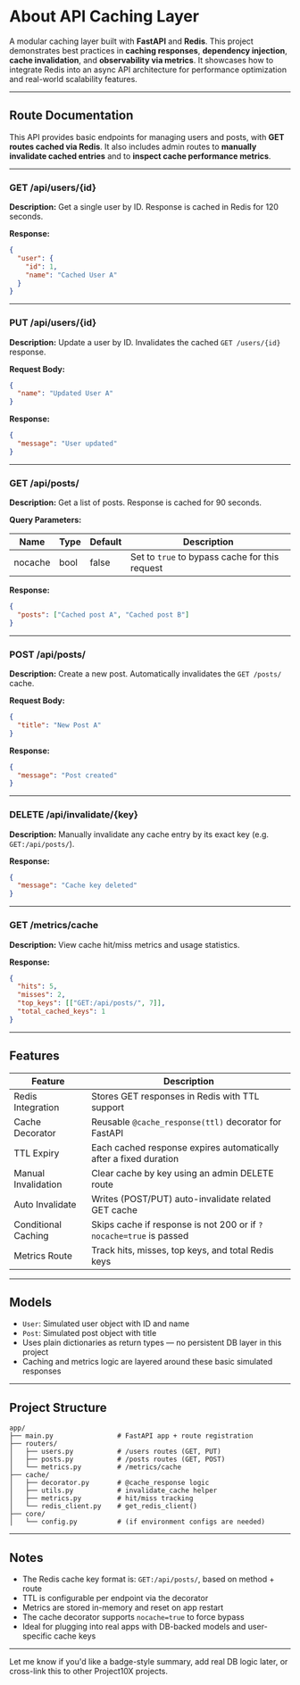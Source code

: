 # About API Caching Layer

A modular caching layer built with **FastAPI** and **Redis**.
This project demonstrates best practices in **caching responses**, **dependency injection**, **cache invalidation**, and **observability via metrics**.
It showcases how to integrate Redis into an async API architecture for performance optimization and real-world scalability features.

---

## Route Documentation

This API provides basic endpoints for managing users and posts, with **GET routes cached via Redis**.
It also includes admin routes to **manually invalidate cached entries** and to **inspect cache performance metrics**.

---

### **GET /api/users/{id}**

**Description:** Get a single user by ID. Response is cached in Redis for 120 seconds.

**Response:**

```json
{
  "user": {
    "id": 1,
    "name": "Cached User A"
  }
}
```

---

### **PUT /api/users/{id}**

**Description:** Update a user by ID. Invalidates the cached `GET /users/{id}` response.

**Request Body:**

```json
{
  "name": "Updated User A"
}
```

**Response:**

```json
{
  "message": "User updated"
}
```

---

### **GET /api/posts/**

**Description:** Get a list of posts. Response is cached for 90 seconds.

**Query Parameters:**

| Name    | Type | Default | Description                                    |
| ------- | ---- | ------- | ---------------------------------------------- |
| nocache | bool | false   | Set to `true` to bypass cache for this request |

**Response:**

```json
{
  "posts": ["Cached post A", "Cached post B"]
}
```

---

### **POST /api/posts/**

**Description:** Create a new post. Automatically invalidates the `GET /posts/` cache.

**Request Body:**

```json
{
  "title": "New Post A"
}
```

**Response:**

```json
{
  "message": "Post created"
}
```

---

### **DELETE /api/invalidate/{key}**

**Description:** Manually invalidate any cache entry by its exact key (e.g. `GET:/api/posts/`).

**Response:**

```json
{
  "message": "Cache key deleted"
}
```

---

### **GET /metrics/cache**

**Description:** View cache hit/miss metrics and usage statistics.

**Response:**

```json
{
  "hits": 5,
  "misses": 2,
  "top_keys": [["GET:/api/posts/", 7]],
  "total_cached_keys": 1
}
```

---

## Features

| Feature             | Description                                                        |
| ------------------- | ------------------------------------------------------------------ |
| Redis Integration   | Stores GET responses in Redis with TTL support                     |
| Cache Decorator     | Reusable `@cache_response(ttl)` decorator for FastAPI              |
| TTL Expiry          | Each cached response expires automatically after a fixed duration  |
| Manual Invalidation | Clear cache by key using an admin DELETE route                     |
| Auto Invalidate     | Writes (POST/PUT) auto-invalidate related GET cache                |
| Conditional Caching | Skips cache if response is not 200 or if `?nocache=true` is passed |
| Metrics Route       | Track hits, misses, top keys, and total Redis keys                 |

---

## Models

* `User`: Simulated user object with ID and name
* `Post`: Simulated post object with title
* Uses plain dictionaries as return types — no persistent DB layer in this project
* Caching and metrics logic are layered around these basic simulated responses

---

## Project Structure

```text
app/
├── main.py                # FastAPI app + route registration
├── routers/
│   ├── users.py           # /users routes (GET, PUT)
│   ├── posts.py           # /posts routes (GET, POST)
│   └── metrics.py         # /metrics/cache
├── cache/
│   ├── decorator.py       # @cache_response logic
│   ├── utils.py           # invalidate_cache helper
│   ├── metrics.py         # hit/miss tracking
│   └── redis_client.py    # get_redis_client()
├── core/
│   └── config.py          # (if environment configs are needed)
```

---

## Notes

* The Redis cache key format is: `GET:/api/posts/`, based on method + route
* TTL is configurable per endpoint via the decorator
* Metrics are stored in-memory and reset on app restart
* The cache decorator supports `nocache=true` to force bypass
* Ideal for plugging into real apps with DB-backed models and user-specific cache keys

---

Let me know if you'd like a badge-style summary, add real DB logic later, or cross-link this to other Project10X projects.
